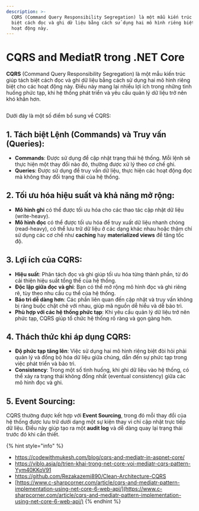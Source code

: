 ```yaml
---
description: >-
  CQRS (Command Query Responsibility Segregation) là một mẫu kiến trúc giúp tách
  biệt cách đọc và ghi dữ liệu bằng cách sử dụng hai mô hình riêng biệt cho các
  hoạt động này.
---
```


# CQRS and MediatR trong .NET Core

**CQRS** (Command Query Responsibility Segregation) là một mẫu kiến trúc giúp tách biệt cách đọc và ghi dữ liệu bằng cách sử dụng hai mô hình riêng biệt cho các hoạt động này. Điều này mang lại nhiều lợi ích trong những tình huống phức tạp, khi hệ thống phát triển và yêu cầu quản lý dữ liệu trở nên khó khăn hơn.

<figure><img src="https://www.c-sharpcorner.com/article/cqrs-and-mediatr-pattern-implementation-using-net-core-6-web-api/Images/Picture.png" alt=""><figcaption></figcaption></figure>

Dưới đây là một số điểm bổ sung về CQRS:

## **1. Tách biệt Lệnh (Commands) và Truy vấn (Queries):**

* **Commands**: Được sử dụng để cập nhật trạng thái hệ thống. Mỗi lệnh sẽ thực hiện một thay đổi nào đó, thường được xử lý theo cơ chế ghi.
* **Queries**: Được sử dụng để truy vấn dữ liệu, thực hiện các hoạt động đọc mà không thay đổi trạng thái của hệ thống.

## **2. Tối ưu hóa hiệu suất và khả năng mở rộng:**

* **Mô hình ghi** có thể được tối ưu hóa cho các thao tác cập nhật dữ liệu (write-heavy).
* **Mô hình đọc** có thể được tối ưu hóa để truy xuất dữ liệu nhanh chóng (read-heavy), có thể lưu trữ dữ liệu ở các dạng khác nhau hoặc thậm chí sử dụng các cơ chế như **caching** hay **materialized views** để tăng tốc độ.

## 3. **Lợi ích của CQRS:**

* **Hiệu suất**: Phân tách đọc và ghi giúp tối ưu hóa từng thành phần, từ đó cải thiện hiệu suất tổng thể của hệ thống.
* **Độc lập giữa đọc và ghi**: Bạn có thể mở rộng mô hình đọc và ghi riêng rẽ, tùy theo nhu cầu cụ thể của hệ thống.
* **Bảo trì dễ dàng hơn**: Các phần liên quan đến cập nhật và truy vấn không bị ràng buộc chặt chẽ với nhau, giúp mã nguồn dễ hiểu và dễ bảo trì.
* **Phù hợp với các hệ thống phức tạp**: Khi yêu cầu quản lý dữ liệu trở nên phức tạp, CQRS giúp tổ chức hệ thống rõ ràng và gọn gàng hơn.

## 4. **Thách thức khi áp dụng CQRS:**

* **Độ phức tạp tăng lên**: Việc sử dụng hai mô hình riêng biệt đòi hỏi phải quản lý và đồng bộ hóa dữ liệu giữa chúng, dẫn đến sự phức tạp trong việc phát triển và bảo trì.
* **Consistency**: Trong một số tình huống, khi ghi dữ liệu vào hệ thống, có thể xảy ra trạng thái không đồng nhất (eventual consistency) giữa các mô hình đọc và ghi.

## 5. **Event Sourcing**:

CQRS thường được kết hợp với **Event Sourcing**, trong đó mỗi thay đổi của hệ thống được lưu trữ dưới dạng một sự kiện thay vì chỉ cập nhật trực tiếp dữ liệu. Điều này giúp tạo ra một **audit log** và dễ dàng quay lại trạng thái trước đó khi cần thiết.



{% hint style="info" %}
* https://codewithmukesh.com/blog/cqrs-and-mediatr-in-aspnet-core/
* https://viblo.asia/p/trien-khai-trong-net-core-voi-mediatr-cqrs-pattern-Yym40KKoV91
* https://github.com/Rezakazemi890/Clean-Architecture-CQRS
* [https://www.c-sharpcorner.com/article/cqrs-and-mediatr-pattern-implementation-using-net-core-6-web-api/](https://www.c-sharpcorner.com/article/cqrs-and-mediatr-pattern-implementation-using-net-core-6-web-api/)
{% endhint %}



